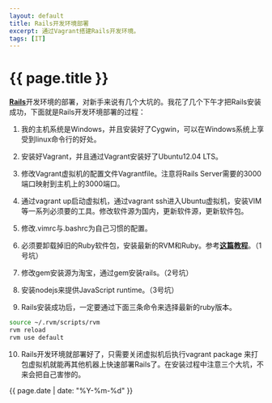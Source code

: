 ```yaml
---
layout: default
title: Rails开发环境部署
excerpt: 通过Vagrant搭建Rails开发环境。
tags: [IT]
---
```

{{ page.title }}
================


[**Rails**](http://guides.rubyonrails.org/)开发环境的部署，对新手来说有几个大坑的。我花了几个下午才把Rails安装成功，下面就是Rails开发环境部署的过程：

1. 我的主机系统是Windows，并且安装好了Cygwin，可以在Windows系统上享受到linux命令行的好处。

2. 安装好Vagrant，并且通过Vagrant安装好了Ubuntu12.04 LTS。

3. 修改Vagrant虚拟机的配置文件Vagrantfile。注意将Rails Server需要的3000端口映射到主机上的3000端口。

4. 通过vagrant up启动虚拟机，通过vagrant ssh进入Ubuntu虚拟机，安装VIM等一系列必须要的工具。修改软件源为国内，更新软件源，更新软件包。

5. 修改.vimrc与.bashrc为自己习惯的配置。

6. 必须要卸载掉旧的Ruby软件包，安装最新的RVM和Ruby。参考[**这篇教程**](http://zuyunfei.com/2013/04/01/install-ruby-on-ubuntu/)。（1号坑）

7. 修改gem安装源为淘宝，通过gem安装rails。（2号坑）

8. 安装nodejs来提供JavaScript runtime。（3号坑）

9. Rails安装成功后，一定要通过下面三条命令来选择最新的ruby版本。

~~~bash
source ~/.rvm/scripts/rvm
rvm reload
rvm use default
~~~

10. Rails开发环境就部署好了，只需要关闭虚拟机后执行vagrant package 来打包虚拟机就能再其他机器上快速部署Rails了。在安装过程中注意三个大坑，不来会把自己害惨的。

{{ page.date | date: "%Y-%m-%d" }}
